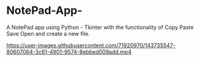 # NotePad-App-
A NotePad app using Python - Tkinter with the functionality of Copy Paste Save Open and create  a  new file.




https://user-images.githubusercontent.com/71920970/143735547-80607064-3c61-4901-9574-8ebbed009add.mp4

